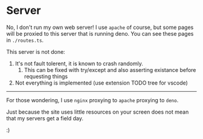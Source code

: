 # Server

No, I don't run my own web server! I use `apache` of course, but some pages
will be proxied to this server that is running deno. You can see these pages
in `./routes.ts`.

This server is not done:

1. It's not fault tolerent, it is known to crash randomly.
   1. This can be fixed with try/except and also asserting existance before requesting things
2. Not everything is implemented (use extension TODO tree for vscode)

---

For those wondering, I use `nginx` proxying to `apache` proxying to `deno`.

Just because the site uses little resources on your screen does not mean
that my servers get a field day.

:)
